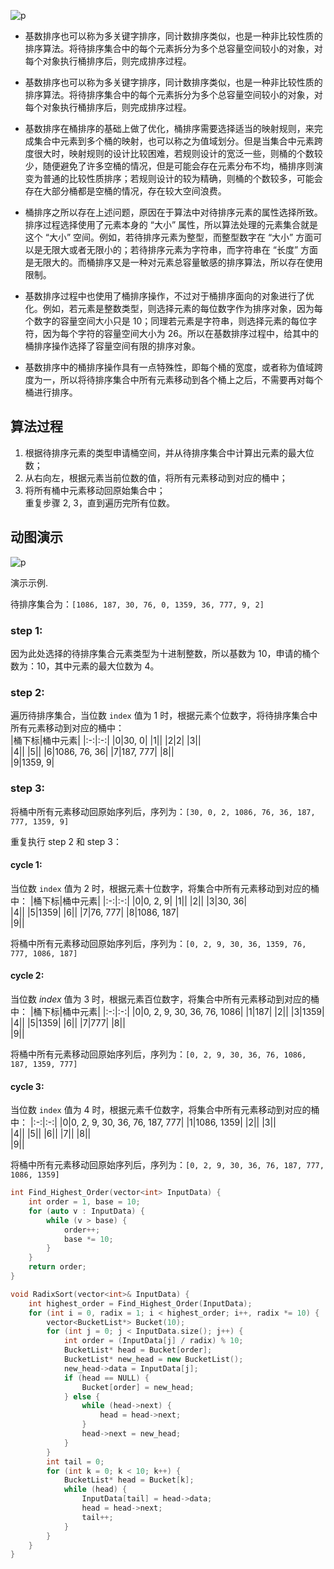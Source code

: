 ![p](https://timgsa.baidu.com/timg?image&quality=80&size=b9999_10000&sec=1585404351865&di=f4b62d5273dd00307928644e9e6dddf8&imgtype=0&src=http%3A%2F%2Fpic1.win4000.com%2Fwallpaper%2Fb%2F55ffcac32ae36.jpg)
- 基数排序也可以称为多关键字排序，同计数排序类似，也是一种非比较性质的排序算法。将待排序集合中的每个元素拆分为多个总容量空间较小的对象，对每个对象执行桶排序后，则完成排序过程。  
- 基数排序也可以称为多关键字排序，同计数排序类似，也是一种非比较性质的排序算法。将待排序集合中的每个元素拆分为多个总容量空间较小的对象，对每个对象执行桶排序后，则完成排序过程。  

- 基数排序在桶排序的基础上做了优化，桶排序需要选择适当的映射规则，来完成集合中元素到多个桶的映射，也可以称之为值域划分。但是当集合中元素跨度很大时，映射规则的设计比较困难，若规则设计的宽泛一些，则桶的个数较少，随便避免了许多空桶的情况，但是可能会存在元素分布不均，桶排序则演变为普通的比较性质排序；若规则设计的较为精确，则桶的个数较多，可能会存在大部分桶都是空桶的情况，存在较大空间浪费。 

- 桶排序之所以存在上述问题，原因在于算法中对待排序元素的属性选择所致。排序过程选择使用了元素本身的 “大小” 属性，所以算法处理的元素集合就是这个 “大小” 空间。例如，若待排序元素为整型，而整型数字在 “大小” 方面可以是无限大或者无限小的；若待排序元素为字符串，而字符串在 “长度” 方面是无限大的。而桶排序又是一种对元素总容量敏感的排序算法，所以存在使用限制。  

- 基数排序过程中也使用了桶排序操作，不过对于桶排序面向的对象进行了优化。例如，若元素是整数类型，则选择元素的每位数字作为排序对象，因为每个数字的容量空间大小只是 10；同理若元素是字符串，则选择元素的每位字符，因为每个字符的容量空间大小为 26。所以在基数排序过程中，给其中的桶排序操作选择了容量空间有限的排序对象。  

- 基数排序中的桶排序操作具有一点特殊性，即每个桶的宽度，或者称为值域跨度为一，所以将待排序集合中所有元素移动到各个桶上之后，不需要再对每个桶进行排序。  

## 算法过程  

1. 根据待排序元素的类型申请桶空间，并从待排序集合中计算出元素的最大位数；  
2. 从右向左，根据元素当前位数的值，将所有元素移动到对应的桶中；  
3. 将所有桶中元素移动回原始集合中；  
重复步骤 2, 3，直到遍历完所有位数。  

## 动图演示
![p](https://www.runoob.com/wp-content/uploads/2019/03/radixSort.gif)

演示示例. 

待排序集合为：```[1086, 187, 30, 76, 0, 1359, 36, 777, 9, 2]```  
### step 1:  

因为此处选择的待排序集合元素类型为十进制整数，所以基数为 10，申请的桶个数为：10，其中元素的最大位数为 4。  

### step 2:  

遍历待排序集合，当位数 ```index``` 值为 1 时，根据元素个位数字，将待排序集合中所有元素移动到对应的桶中：  
|桶下标|桶中元素|
|:-:|:-:|
|0|30, 0|
|1||
|2|2|
|3||	
|4||
|5||
|6|1086, 76, 36|
|7|187, 777|
|8||	
|9|1359, 9|

### step 3:

将桶中所有元素移动回原始序列后，序列为：```[30, 0, 2, 1086, 76, 36, 187, 777, 1359, 9]```  

重复执行 step 2 和 step 3：

#### cycle 1:

当位数 ```index``` 值为 2 时，根据元素十位数字，将集合中所有元素移动到对应的桶中：
|桶下标|桶中元素|
|:-:|:-:|
|0|0, 2, 9|
|1||
|2||
|3|30, 36|	
|4||
|5|1359|
|6||
|7|76, 777|
|8|1086, 187|	
|9||

将桶中所有元素移动回原始序列后，序列为：```[0, 2, 9, 30, 36, 1359, 76, 777, 1086, 187]```

#### cycle 2:

当位数 $index$ 值为 3 时，根据元素百位数字，将集合中所有元素移动到对应的桶中：
|桶下标|桶中元素|
|:-:|:-:|
|0|0, 2, 9, 30, 36, 76, 1086|
|1|187|
|2||
|3|1359|	
|4||
|5|1359|
|6||
|7|777|
|8||	
|9||

将桶中所有元素移动回原始序列后，序列为：```[0, 2, 9, 30, 36, 76, 1086, 187, 1359, 777]```

#### cycle 3:

当位数 ```index``` 值为 4 时，根据元素千位数字，将集合中所有元素移动到对应的桶中：
|:-:|:-:|
|0|0, 2, 9, 30, 36, 76, 187, 777|
|1|1086, 1359|
|2||
|3||	
|4||
|5||
|6||
|7||
|8||	
|9||

将桶中所有元素移动回原始序列后，序列为：```[0, 2, 9, 30, 36, 76, 187, 777, 1086, 1359]```  

```c++
int Find_Highest_Order(vector<int> InputData) {
    int order = 1, base = 10;
    for (auto v : InputData) {
        while (v > base) {
            order++;
            base *= 10;
        }
    }
    return order;
}

void RadixSort(vector<int>& InputData) {
    int highest_order = Find_Highest_Order(InputData);
    for (int i = 0, radix = 1; i < highest_order; i++, radix *= 10) {
        vector<BucketList*> Bucket(10);
        for (int j = 0; j < InputData.size(); j++) {
            int order = (InputData[j] / radix) % 10;
            BucketList* head = Bucket[order];
            BucketList* new_head = new BucketList();
            new_head->data = InputData[j];
            if (head == NULL) {
                Bucket[order] = new_head;
            } else {
                while (head->next) {
                    head = head->next;
                }
                head->next = new_head;
            }
        }
        int tail = 0;
        for (int k = 0; k < 10; k++) {
            BucketList* head = Bucket[k];
            while (head) {
                InputData[tail] = head->data;
                head = head->next;
                tail++;
            }
        }
    }
}
```














